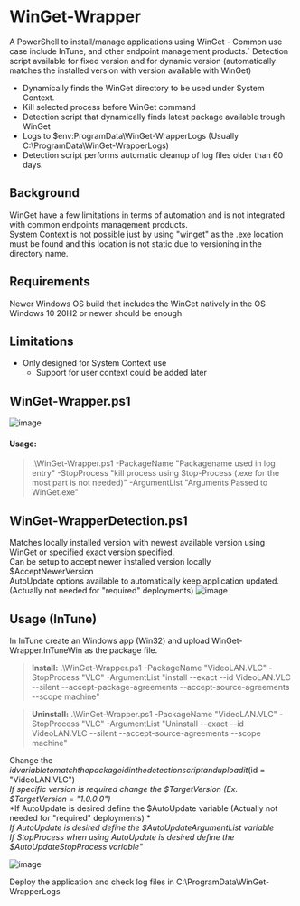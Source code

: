 # WinGet-Wrapper  
A PowerShell to install/manage applications using WinGet - Common use case include InTune, and other endpoint management products.´ 
Detection script available for fixed version and for dynamic version (automatically matches the installed version with version available with WinGet)

* Dynamically finds the WinGet directory to be used under System Context.   
* Kill selected process before WinGet command
* Detection script that dynamically finds latest package available trough WinGet
* Logs to $env:ProgramData\WinGet-WrapperLogs (Usually C:\ProgramData\WinGet-WrapperLogs) 
* Detection script performs automatic cleanup of log files older than 60 days.

## Background  
WinGet have a few limitations in terms of automation and is not integrated with common endpoints management products.  
System Context is not possible just by using "winget" as the .exe location must be found and this location is not static due to versioning in the directory name.

## Requirements
Newer Windows OS build that includes the WinGet natively in the OS   
Windows 10 20H2 or newer should be enough
## Limitations
* Only designed for System Context use  
  * Support for user context could be added later  

## WinGet-Wrapper.ps1
![image](https://user-images.githubusercontent.com/127216441/224036611-7bb907f9-7f26-42a1-b4ad-f4e95a1c930e.png)
#### Usage:
>.\WinGet-Wrapper.ps1 -PackageName "Packagename used in log entry" -StopProcess "kill process using Stop-Process (.exe for the most part is not needed)" -ArgumentList "Arguments Passed to WinGet.exe"

## WinGet-WrapperDetection.ps1
Matches locally installed version with newest available version using WinGet or specified exact version specified.  
Can be setup to accept newer installed version locally $AcceptNewerVersion  
AutoUpdate options available to automatically keep application updated. (Actually not needed for "required" deployments)
![image](https://user-images.githubusercontent.com/127216441/225042635-a5d3c7aa-3e76-4540-a4c3-e728b70760f3.png)

## Usage (InTune)
In InTune create an Windows app (Win32) and upload WinGet-Wrapper.InTuneWin as the package file.  
>**Install:** .\WinGet-Wrapper.ps1 -PackageName "VideoLAN.VLC" -StopProcess "VLC" -ArgumentList "install --exact --id VideoLAN.VLC --silent --accept-package-agreements --accept-source-agreements --scope machine"  

>**Uninstall:** .\WinGet-Wrapper.ps1 -PackageName "VideoLAN.VLC" -StopProcess "VLC" -ArgumentList "Uninstall --exact --id VideoLAN.VLC --silent --accept-source-agreements --scope machine"

Change the $id variable to match the package id in the detection script and upload it  ($id = "VideoLAN.VLC")  
  *If specific version is required change the $TargetVersion (Ex. $TargetVersion = "1.0.0.0")*  
  *If AutoUpdate is desired define the $AutoUpdate variable (Actually not needed for "required" deployments) *  
  *If AutoUpdate is desired define the $AutoUpdateArgumentList variable*  
  *If StopProcess when using AutoUpdate is desired define the $AutoUpdateStopProcess variable"*  
  
![image](https://user-images.githubusercontent.com/127216441/225042834-bf726819-48b2-49cf-87f9-a4e690769910.png)

Deploy the application and check log files in C:\ProgramData\WinGet-WrapperLogs
